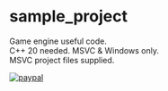 # sample_project
Game engine useful code.  
C++ 20 needed. MSVC & Windows only.  
MSVC project files supplied.  
  
[![paypal](https://www.paypalobjects.com/en_GB/i/btn/btn_subscribeCC_LG.gif)](https://www.paypal.com/cgi-bin/webscr?cmd=_s-xclick&hosted_button_id=D539LS3MUHBH4)

